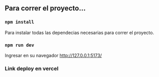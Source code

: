 ## Para correr el proyecto...

### `npm install`

Para instalar todas las dependecias necesarias para correr el proyecto.

### `npm run dev`

Ingresar en su navegador http://127.0.0.1:5173/

### Link deploy en vercel
